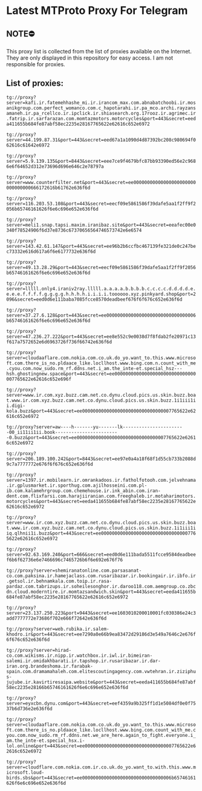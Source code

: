 # Latest MTProto Proxy For Telegram

## NOTE⛔

This proxy list is collected from the list of proxies available on the Internet. They are only displayed in this repository for easy access. I am not responsible for proxies.

## List of proxies:

`tg://proxy?server=kafi.ir.fatemehhashe_mi.ir.irancom_max.com.abnabatchoobi.ir.mosanikgroup.com.perfect_womanco.com.c_hapotarahi.ir.pa_mco.archi.rayzansamaneh.ir.pa_rcellco.ir.ipclick.ir.shiasearch.org.17rooz.ir.agrimec.ir.fatrip.ir.sarfarazan.com.momtazmotors.motorcycles&port=443&secret=eeda411655b684fe87abf58ec2235e28167765622e62616c652e6972`

`tg://proxy?server=44.199.87.31&port=443&secret=eed67a1a1090d4d87392bc208c980694f062616c61642e6972`

`tg://proxy?server=5.9.139.135&port=8443&secret=eee7ce9f4679bfc87bb93390ed56e2c9686e6f64652d312e73696d696e646c2e78797a`

`tg://proxy?server=www.counterfilter.net&port=443&secret=ee00000000000000000000000000000000666172616b61762e636f6d`

`tg://proxy?server=116.203.53.108&port=443&secret=eecf09e5861586f39dafe5aa1f2ff9f2056b65746161626f6e6c696e652e636f6d`

`tg://proxy?server=meli1.snap.tapsi.maxim.iranibaz.site&port=443&secret=eeafec00e0340f78524906f6d37e8736c67370656564746573742e6e6574`

`tg://proxy?server=143.42.61.147&port=443&secret=ee96b2b6ccfbc467139fe321de0c247bec73332e616d617a6f6e6177732e636f6d`

`tg://proxy?server=49.13.28.29&port=443&secret=eecf09e5861586f39dafe5aa1f2ff9f2056b65746161626f6e6c696e652e636f6d`

`tg://proxy?server=lllll.only4.iraniv2ray.lllll.a.a.a.a.b.b.b.b.c.c.c.c.d.d.d.d.e.e.e.e.f.f.f.f.g.g.g.g.h.h.h.h.i.i.i.i.toooooo.xyz.pinkyard.shop&port=2096&secret=eed0d6e111baba7085fcce8570deadbeef676f6f676c652e636f6d`

`tg://proxy?server=37.27.6.128&port=443&secret=ee000000000000000000000000000000006b65746161626f6e6c696e652e636f6d`

`tg://proxy?server=47.236.27.222&port=443&secret=ee8e552c9e0038d7f8fdab2fe20971c13f617a7572652e6d6963726f736f66742e636f6d`

`tg://proxy?server=cloudaaflare.com.nokia.com.co.uk.do_yo.want_to.this.www.microsoft.com.there_is_no.pldaace_like.locllhost.www.bing.com.n.count_with_me.cyou.com.now_sudo.rm_rf.ddns.net.i_am.the_inte-et.special_hsz---hsh.ghostingnew.space&port=443&secret=ee000000000000000000000000000000007765622e62616c652e696f`

`tg://proxy?server=www.ir.com.xyz.buzz.cam.net.co.dynu.cloud.pics.us.skin.buzz.boat.www.ir.com.xyz.buzz.cam.net.co.dynu.cloud.pics.us.skin.buzz.1i1iii1ii.digi-kola.buzz&port=443&secret=ee000000000000000000000000000000007765622e62616c652e6972`

`tg://proxy?server=aw----h-------yu-------lk-----------------------00_ii11ii1ii.book------------------------0.buzz&port=443&secret=ee000000000000000000000000000000007765622e62616c652e6972`

`tg://proxy?server=206.189.100.242&port=8443&secret=ee97e0a4a18f68f1d55cb733b2088d9c7a7777772e676f6f676c652e636f6d`

`tg://proxy?server=1397.ir.mobilearn.ir.omrankadoos.ir.fatholfotooh.com.jelvehnama.ir.gplusmarket.ir.sporthug.com.ajilhosseini.com.pl-ib.com.kalamehrgroup.com.chemehouse.ir.ink_abin.com.iran-dent.com.flixfarsi.com.harajiiranian.com.freeghaleb.ir.motaharimotors.motorcycles&port=443&secret=eeda411655b684fe87abf58ec2235e28167765622e62616c652e6972`

`tg://proxy?server=www.ir.com.xyz.buzz.cam.net.co.dynu.cloud.pics.us.skin.buzz.boat.www.ir.com.xyz.buzz.cam.net.co.dynu.cloud.pics.us.skin.buzz.1i1iii1iiq.qlhnii1i.buzz&port=443&secret=ee000000000000000000000000000000007765622e62616c652e6972`

`tg://proxy?server=92.63.169.240&port=666&secret=eed0d6e111bada5511fcce9584deadbeef6b6f62736e6e7466696c7465726b6f6e692e676f76`

`tg://proxy?server=shemiranatonline.com.parsasanat-co.com.paksina.ir.hamejaclass.com.rusaribazar.ir.bookingair.ir.ibfo.ir.getsol.ir.behnamkala.com.toip.ir.rasa-pardaz.com.tabrizups.ir.soheilesonghor.ir.daroo118.com.aemgroup.co.zbcdn.cloud.moderntire.ir.momtazsandwich.skin&port=443&secret=eeda411655b684fe87abf58ec2235e28167765622e62616c652e6972`

`tg://proxy?server=23.137.250.223&port=9443&secret=ee1603010200010001fc030386e24c3add7777772e73686f702e666f72642e636f6d`

`tg://proxy?server=web.rubika.ir.salem-khodro.ir&port=443&secret=ee7290a0e66b9ea83472d29186d3e549a7646c2e676f6f676c652e636f6d`

`tg://proxy?server=hirad-co.com.wikisms.ir.nipp.ir.watchbox.ir.iwl.ir.bimeiran-salemi.ir.omidakhbarati.ir.tapshop.ir.rusaribazar.ir.dar-iran.org.brandeshoma.ir.farabak-spain.com.dramamahaleh.com.elitescoutingagency.com.vwtehran.ir.ziziphus-jujube.ir.kavirtiresaipa.website&port=443&secret=eeda411655b684fe87abf58ec2235e28166b65746161626f6e6c696e652e636f6d`

`tg://proxy?server=eyxcbn.dynu.com&port=443&secret=eef4359a9b325ff1d1e5084df0e0f7537b6d736e2e636f6d`

`tg://proxy?server=cloudaaflare.com.nokia.com.co.uk.do_yo.want_to.this.www.microsoft.com.there_is_no.pldaace_like.locllhost.www.bing.com.count_with_me.cyou.com.now_sudo.rm_rf.ddns.net.we_are_here.again_to_fight.everyone.i_am.the_inte-et.special_hsx.i-lol.online&port=443&secret=ee000000000000000000000000000000007765622e62616c652e6972`

`tg://proxy?server=cloudflare.com.nokia.com.ir.co.uk.do_yo.want_to.with.this.www.microsoft.loud-birds.sbs&port=443&secret=ee000000000000000000000000000000006b65746161626f6e6c696e652e636f6d`

